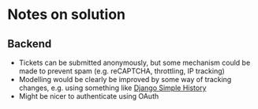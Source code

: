 # Notes on solution
## Backend
* Tickets can be submitted anonymously, but some mechanism could be made to
  prevent spam (e.g. reCAPTCHA, throttling, IP tracking)
* Modelling would be clearly be improved by some way of tracking changes,
  e.g. using something like [Django Simple History](https://github.com/treyhunner/django-simple-history)
* Might be nicer to authenticate using OAuth
